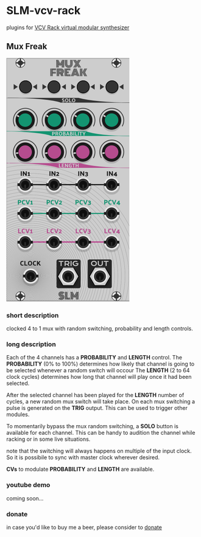 # SLM-vcv-rack
plugins for [VCV Rack virtual modular synthesizer](https://vcvrack.com/)

## Mux Freak

![Alt text](screenshots/mux-freak_panel.png?raw=true "Mux Freak")

### short description
clocked 4 to 1 mux with random switching, probability and length controls.

### long description
Each of the 4 channels has a **PROBABILITY** and **LENGTH** control.
The **PROBABILITY** (0% to 100%) determines how likely that channel is going to be selected whenever a random switch will occour
The **LENGTH** (2 to 64 clock cycles) determines how long that channel will play once it had been selected.

After the selected channel has been played for the **LENGTH** number of cycles, a new random mux switch will take place.
On each mux switching a pulse is generated on the **TRIG** output. This can be used to trigger other modules.

To momentarily bypass the mux random switching, a **SOLO** button is available for each channel. This can be handy to audition the channel while racking or in some live situations.

note that the switching will always happens on multiple of the input clock. So it is possibile to sync with master clock wherever desired.

**CVs** to modulate **PROBABILITY** and **LENGTH** are available.

### youtube demo
coming soon...

### donate
in case you'd like to buy me a beer, please consider to [donate](https://paypal.me/salvolm)
